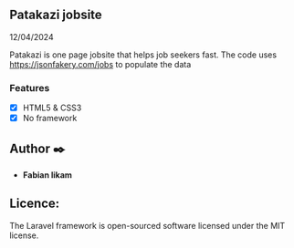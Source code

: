 ## Patakazi jobsite

12/04/2024

Patakazi is one page jobsite that helps job seekers fast. The code uses https://jsonfakery.com/jobs to populate the data

### Features

- [x] HTML5 & CSS3
- [x] No framework

## Author :black_nib:

- **Fabian likam**

## Licence:

The Laravel framework is open-sourced software licensed under the MIT license.
